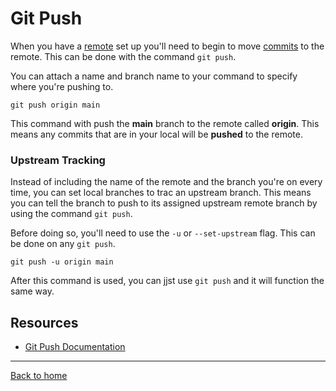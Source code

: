 # Git Push

When you have a [remote](./REMOTE.md) set up you'll need to begin to move [commits](./COMMIT.md) to the remote.
This can be done with the command  `git push`.

You can attach a name and branch name to your command to specify where you're pushing to.

```
git push origin main
```

This command with push the **main** branch to the remote called **origin**.
This means any commits that are in your local will be **pushed** to the remote.

### Upstream Tracking

Instead of including the name of the remote and the branch you're on every time, you can set local branches to trac an upstream branch.
This means you can tell the branch to push to its assigned upstream remote branch by using the command `git push`.

Before doing so, you'll need to use the `-u` or `--set-upstream` flag. This can be done on any `git push`.

```
git push -u origin main
```

After this command is used, you can jjst use `git push` and it will function the same way.

## Resources
- [Git Push Documentation](https://git-scm.com/docs/git-push)
---
[Back to home](../README.md)